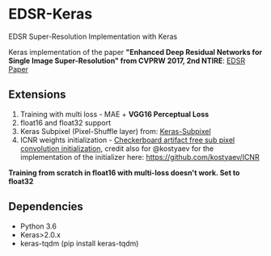 # EDSR-Keras
EDSR Super-Resolution Implementation with Keras

Keras implementation of the paper **"Enhanced Deep Residual Networks for Single Image Super-Resolution" from CVPRW 2017, 2nd NTIRE**: [EDSR Paper](https://arxiv.org/abs/1707.02921)

## Extensions
1. Training with multi loss - MAE + **VGG16 Perceptual Loss** 
2. float16 and float32 support
3. Keras Subpixel (Pixel-Shuffle layer) from: [Keras-Subpixel](https://github.com/tetrachrome/subpixel/blob/master/keras_subpixel.py)
4. ICNR weights initialization - [Checkerboard artifact free sub pixel convolution initialization](https://arxiv.org/pdf/1707.02937.pdf), credit also for @kostyaev for the implementation of the initializer here: https://github.com/kostyaev/ICNR


**Training from scratch in float16 with multi-loss doesn't work. Set to float32**

## Dependencies
* Python 3.6
* Keras>2.0.x
* keras-tqdm (pip install keras-tqdm)

